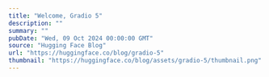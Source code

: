 ```yaml
---
title: "Welcome, Gradio 5"
description: ""
summary: ""
pubDate: "Wed, 09 Oct 2024 00:00:00 GMT"
source: "Hugging Face Blog"
url: "https://huggingface.co/blog/gradio-5"
thumbnail: "https://huggingface.co/blog/assets/gradio-5/thumbnail.png"
---
```


